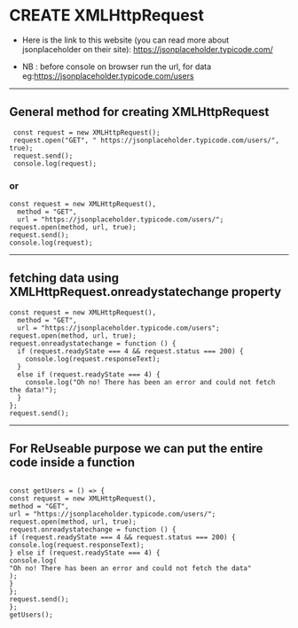# CREATE XMLHttpRequest

- Here is the link to this website (you can read more about jsonplaceholder on their site):
  https://jsonplaceholder.typicode.com/

- NB : before console on browser run the url, for data eg:https://jsonplaceholder.typicode.com/users

---

## General method for creating XMLHttpRequest

```
 const request = new XMLHttpRequest();
 request.open("GET", " https://jsonplaceholder.typicode.com/users/", true);
 request.send();
 console.log(request);
```

### or

```
const request = new XMLHttpRequest(),
  method = "GET",
  url = "https://jsonplaceholder.typicode.com/users/";
request.open(method, url, true);
request.send();
console.log(request);

```

---

## fetching data using XMLHttpRequest.onreadystatechange property

```
const request = new XMLHttpRequest(),
  method = "GET",
  url = "https://jsonplaceholder.typicode.com/users";
request.open(method, url, true);
request.onreadystatechange = function () {
  if (request.readyState === 4 && request.status === 200) {
    console.log(request.responseText);
  }
  else if (request.readyState === 4) {
    console.log("Oh no! There has been an error and could not fetch the data!");
  }
};
request.send();

```

---

## For ReUseable purpose we can put the entire code inside a function

```

const getUsers = () => {
const request = new XMLHttpRequest(),
method = "GET",
url = "https://jsonplaceholder.typicode.com/users/";
request.open(method, url, true);
request.onreadystatechange = function () {
if (request.readyState === 4 && request.status === 200) {
console.log(request.responseText);
} else if (request.readyState === 4) {
console.log(
"Oh no! There has been an error and could not fetch the data"
);
}
};
request.send();
};
getUsers();

```
